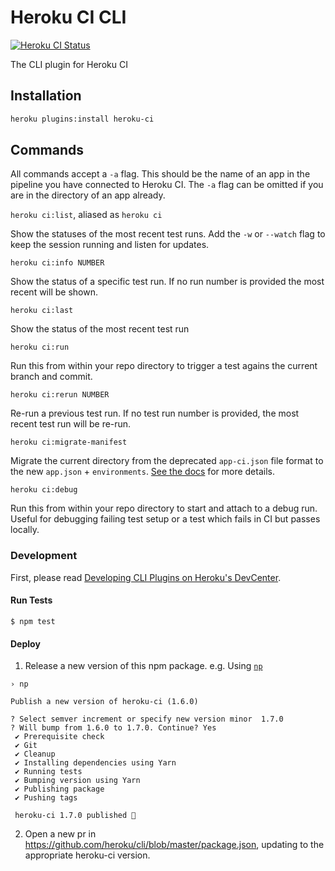 # Heroku CI CLI
[![Heroku CI Status](https://ci-badges.herokuapp.com/pipelines/420ca0bc-031b-479a-9335-1d51046daab2/master.svg)](https://dashboard.heroku.com/pipelines/420ca0bc-031b-479a-9335-1d51046daab2/tests)

The CLI plugin for Heroku CI

## Installation
```sh
heroku plugins:install heroku-ci
```

## Commands

All commands accept a `-a` flag. This should be the name of an app in the pipeline you have connected to Heroku CI. The `-a` flag can be omitted if you are in the directory of an app already.

`heroku ci:list`, aliased as `heroku ci`

Show the statuses of the most recent test runs. Add the `-w` or `--watch` flag to keep the session running and listen for updates.

`heroku ci:info NUMBER`

Show the status of a specific test run. If no run number is provided the most recent will be shown.

`heroku ci:last`

Show the status of the most recent test run

`heroku ci:run`

Run this from within your repo directory to trigger a test agains the current branch and commit.

`heroku ci:rerun NUMBER`

Re-run a previous test run. If no test run number is provided, the most recent test run will be re-run.

`heroku ci:migrate-manifest`

Migrate the current directory from the deprecated `app-ci.json` file format to the new `app.json` + `environments`. [See the docs](https://devcenter.heroku.com/articles/heroku-ci-prerelease#migrating-applications-using-app-ci-json) for more details.

`heroku ci:debug`

Run this from within your repo directory to start and attach to a debug run. Useful for debugging failing test setup or a test which fails in CI but passes locally.

### Development

First, please read [Developing CLI Plugins on Heroku's DevCenter](https://devcenter.heroku.com/articles/developing-toolbelt-plug-ins).

#### Run Tests

```
$ npm test
```

#### Deploy

1. Release a new version of this npm package. e.g. Using [`np`](https://www.npmjs.com/package/np)

```
› np

Publish a new version of heroku-ci (1.6.0)

? Select semver increment or specify new version minor 	1.7.0
? Will bump from 1.6.0 to 1.7.0. Continue? Yes
 ✔ Prerequisite check
 ✔ Git
 ✔ Cleanup
 ✔ Installing dependencies using Yarn
 ✔ Running tests
 ✔ Bumping version using Yarn
 ✔ Publishing package
 ✔ Pushing tags

 heroku-ci 1.7.0 published 🎉
```

2. Open a new pr in https://github.com/heroku/cli/blob/master/package.json, updating to the appropriate heroku-ci version.
